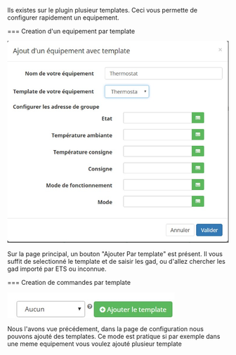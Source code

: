 Ils existes sur le plugin plusieur templates.
Ceci vous permette de configurer rapidement un equipement.

=== Creation d'un equipement par template

![introduction01](../images/Configuration_equipement_tempate.jpg)

Sur la page principal, un bouton "Ajouter Par template" est présent.
Il vous suffit de selectionné le template et de saisir les gad, ou d'allez chercher les gad importé par ETS ou inconnue.

=== Creation de commandes par template

![introduction01](../images/Configuration_commande_tempate.jpg)

Nous l'avons vue précédement, dans la page de configuration nous pouvons ajouté des templates.
Ce mode est pratique si par exemple dans une meme equipement vous voulez ajouté plusieur template
